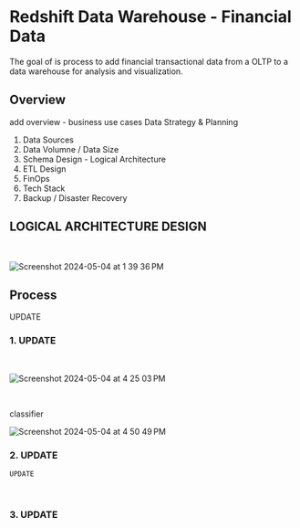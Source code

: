 # Redshift Data Warehouse - Financial Data

The goal of is process to add financial transactional data from a OLTP to a data warehouse for analysis and visualization. 
## Overview
add overview  - business use cases
Data Strategy & Planning
1. Data Sources
2. Data Volumne / Data Size
3. Schema Design  - Logical Architecture
4. ETL Design
5. FinOps
6. Tech Stack
7. Backup / Disaster Recovery 

## LOGICAL ARCHITECTURE DESIGN
<br>

![Screenshot 2024-05-04 at 1 39 36 PM](https://github.com/ShalonnIngram/Mini-Projects/assets/32176320/38eefec9-76e0-4de9-81d9-3b22042a4989)



## Process
UPDATE



### 1. UPDATE


  <br> 
  
  ![Screenshot 2024-05-04 at 4 25 03 PM](https://github.com/ShalonnIngram/Mini-Projects/assets/32176320/f0d755bf-3efe-472d-be26-c2b9f2616769)

<br>

classifier 

![Screenshot 2024-05-04 at 4 50 49 PM](https://github.com/ShalonnIngram/Mini-Projects/assets/32176320/bf98975b-3647-4409-8ca4-e496a3119956)


### 2. UPDATE
 `UPDATE` 

<br>

### 3. UPDATE



<br>
 
 
